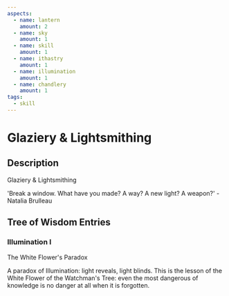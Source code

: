 ```yaml
---
aspects: 
  - name: lantern
    amount: 2
  - name: sky
    amount: 1
  - name: skill
    amount: 1
  - name: ithastry
    amount: 1
  - name: illumination
    amount: 1
  - name: chandlery
    amount: 1
tags:
  - skill
---
```


# Glaziery & Lightsmithing

## Description
Glaziery & Lightsmithing

'Break a window. What have you made? A way? A new light? A weapon?' - Natalia Brulleau
## Tree of Wisdom Entries
### Illumination I
The White Flower's Paradox

A paradox of Illumination: light reveals, light blinds. This is the lesson of the White Flower of the Watchman's Tree: even the most dangerous of knowledge is no danger at all when it is forgotten.